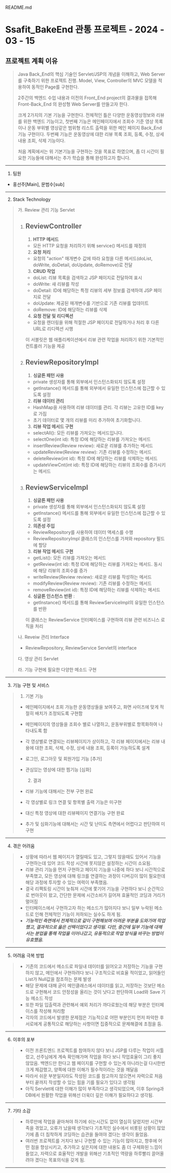 README.md

# Ssafit_BakeEnd 관통 프로젝트 - 2024 - 03 - 15

## 프로젝트 계획 이유

> Java Back_End의 핵심 기술인 Servlet/JSP의 개념을 이해하고, Web Server를 구축하기 위한 프로젝트 진행. Model, View, Controller의 MVC 모델을 적용하여 동적인 Page를 구현한다.
>
> 2주간의 백엔드 수업 내용과 이전의 Front_End project의 결과물을 접목해 Front-Back_End 의 완성형 Web Server를 만들고자 한다.
>
> 크게 2가지의 기본 기능을 구현한다. 전체적인 틀은 다양한 운동영상정보와 리뷰를 위한 백엔드 기능이고, 첫번째 기능은 메인페이지에서 조회수 기준 영상 목록이나 운동 부위별 영상같은 범위형 리스트 출력을 위한 메인 페이지 Back_End 기능 구현이다. 두번째 기능은 운동영상에 대한 리뷰 목록 조회, 등록, 수정, 상세 내용 조회, 삭제 기능이다.
>
> 처음 계획에서는 위 기본기능을 구현하는 것을 목표로 하였으며, 좀 더 시간이 필요한 기능들에 대해서는 추가 학습을 통해 완성하고자 합니다.

---

1. 팀원

- 홍선주[Main], 문범수[sub]

---

2. Stack Technology

> 가. Review 관리 기능 Servlet
>
> 1) ReviewController
>    ----------------
>
>
>    1) **HTTP 메서드**
>
>    * 모든 HTTP 요청을 처리하기 위해 service() 메서드를 재정의
>
>    2. **요청 처리**
>
>    * 요청의 "action" 매개변수 값에 따라 요청을 다른 메서드(doList, doWrite, doDetail, doUpdate, doRemove)로 전달
>
>    3. **CRUD 작업**
>
>    * doList: 리뷰 목록을 검색하고 JSP 페이지로 전달하여 표시
>    * doWrite: 새 리뷰를 작성
>    * doDetail: ID에 해당하는 특정 리뷰의 세부 정보를 검색하여 JSP 페이지로 전달
>    * doUpdate: 제공된 매개변수를 기반으로 기존 리뷰를 업데이트
>    * doRemove: ID에 해당하는 리뷰를 삭제
>
>    4. **요청 전달 및 리디렉션**
>
>    * 요청을 렌더링을 위해 적절한 JSP 페이지로 전달하거나 처리 후 다른 URL로 리디렉션 시행
>
>    이 서블릿은 웹 애플리케이션에서 리뷰 관련 작업을 처리하기 위한 기본적인 컨트롤러 기능을 제공
> 2) ReviewRepositoryImpl
>    --------------------
>
>
>    1. **싱글톤 패턴 사용**
>
>    * private 생성자를 통해 외부에서 인스턴스화되지 않도록 설정
>    * getInstance() 메서드를 통해 외부에서 유일한 인스턴스에 접근할 수 있도록 설정
>
>    2. **리뷰 데이터 관리**
>
>    * HashMap을 사용하여 리뷰 데이터를 관리. 각 리뷰는 고유한 ID를 key로 가짐
>    * 초기 데이터로 몇 개의 리뷰를 미리 추가하여 초기화합니다.
>
>    3. **리뷰 작업 메서드 구현**
>
>    * selectAll(): 모든 리뷰를 가져오는 메서드입니다.
>    * selectOne(int id): 특정 ID에 해당하는 리뷰를 가져오는 메서드
>    * insertReview(Review review): 새로운 리뷰를 추가하는 메서드
>    * updateReview(Review review): 기존 리뷰를 수정하는 메서드
>    * deleteReview(int id): 특정 ID에 해당하는 리뷰를 삭제하는 메서드
>    * updateViewCnt(int id): 특정 ID에 해당하는 리뷰의 조회수를 증가시키는 메서드
> 3) ReviewServiceImpl
>    -----------------
>
>
>    1. **싱글톤 패턴 사용**
>
>    * private 생성자를 통해 외부에서 인스턴스화되지 않도록 설정
>    * getInstance() 메서드를 통해 외부에서 유일한 인스턴스에 접근할 수 있도록 설정
>
>    2. **의존성 주입**
>
>    * ReviewRepository를 사용하여 데이터 액세스를 수행
>    * ReviewRepositoryImpl 클래스의 인스턴스를 가져와 repository 필드에 할당
>
>    3. **리뷰 작업 메서드 구현**
>
>    * getList(): 모든 리뷰를 가져오는 메서드
>    * getReview(int id): 특정 ID에 해당하는 리뷰를 가져오는 메서드. 동시에 해당 리뷰의 조회수를 증가
>    * writeReview(Review review): 새로운 리뷰를 작성하는 메서드
>    * modifyReview(Review review): 기존 리뷰를 수정하는 메서드
>    * removeReview(int id): 특정 ID에 해당하는 리뷰를 삭제하는 메서드
>
>    4. **싱글톤 인스턴스 반환** :
>
>    * getInstance() 메서드를 통해 ReviewServiceImpl의 유일한 인스턴스를 반환
>
>    이 클래스는 ReviewService 인터페이스를 구현하여 리뷰 관련 비즈니스 로직을 처리
>
> 나. Reveiw 관리 Interface
>
> - ReviewRepository, ReviewService Servlet의 interface
>
> 다. 영상 관리 Servlet
>
> 라. 기능 구현에 필요한 다양한 메소드 구현

---

3. 기능 구현 및 서비스

> 1) 기본 기능
>
> - 메인페이지에서 조회 가능한 운동영상들을 보여주고, 화면 사이즈에 맞게 적절히 배치가 조정되도록 구현함
> - 메인페이지의 영상들을 조회수 별로 나열하고, 운동부위별로 항목화하여 나타내도록 함
> - 각 영상별로 연결되는 리뷰페이지가 상이하고, 각 리뷰 페이지에서는 리뷰 내용에 대한 조회, 삭제, 수정, 상세 내용 조회, 등록이 가능하도록 설계
> - 로그인, 로그아웃 및 회원가입 기능 [추가]
> - 관심있는 영상에 대한 찜기능 [심화]
>
>   2) 결과
> - 리뷰 기능에 대해서는 전부 구현 완료
> - 각 영상별로 링크 연결 및 항목별 출력 기능은 미구현
> - 대신 특정 영상에 대한 리뷰페이지 연결기능 구현 완료
> - 추가 및 심화기능에 대해서는 시간 및 난이도 측면에서 어렵다고 판단하여 미구현

---

4. 겪은 어려움

> - 상황에 따라서 웹 페이지가 열릴때도 있고, 그렇지 않을때도 있어서 기능을 구현하는데 있어 코드 작성 시간에 못지않은 설정하는 시간이 소요됨.
> - 리뷰 관리 기능을 먼저 구현하고 페이지 기능을 나중에 하다 보니 시간적으로 부족했고, 모든 영상에 대해 링크를 연결하는 과정이 디버깅이 많이 필요한데 해당 과정에 투자할 수 있는 여력이 부족했음.
> - 결국 리팩토링 시간이 늦춰져 시간에 쫓기어 기능을 구현하다 보니 순간적으로 번아웃이 왔고, 간단한 문제에 시간소비가 길어져 효율적인 코딩과 거리가 멀어짐
> - 인터페이스에서 구현하고자 하는 메소드가 많아지다 보니 일부 누락된 메소드로 인해 전체적인 기능이 저하되는 실수도 하게 됨.
> - ___기능적인 측면에서 전체적으로 같이 구현해보며  어려운 부분을 도와가며 작업했고, 결과적으로 옳은 선택이었다고 생각됨. 다만, 중간에 일부 기능에 대해서는 분업을 통해 작업을 이어나갔고, 유동적으로 작업 방식을 바꾸는 방법이 유효했음.___

---

5. 어려움 극복 방법

> - 기존의 코드에서 메소드로 파일내 데이터를 읽어오고 저장하는 기능을 구현하지 않고, 메인에서 구현하려다 보니 구조적으로 비효율 적이었고, 읽어들인 List가 Null값을 참조하는 문제 발생
> - 해당 문제에 대해 굳이 메인클래스에서 데이터를 읽고, 저장하는 것보단 메소드로 구현해서 코드 안정성을 올리는 것이 낫다고 판단하여 Load와 Save 기능 메소드 작성
> - 또한 파일 입출력과 관련해서 예외 처리가 까다로웠는데 해당 부분은 인터페이스를 작성해 처리함
> - 각자의 코드에서 발생한 문제점은 기능적으로 어떤 부분인지 먼저 파악한 후 서로에게 공통적으로 해당하는 사항이면 집중적으로 문제해결에 초점을 둠.

---

6. 이후의 포부

> - 이전 프론트엔드 프로젝트를 참여하지 않다 보니 JSP를 다루는 작업이 서툴렀고, 선주님에게 계속 확인해가며 작업을 하다 보니 작업효율이 그리 좋지 않았음. 백엔드만 한다고 웹 페이지를 구현할 수 있는게 아니라는걸 다시한번 크게 체감했고, 양쪽에 대한 이해가 필수적이라는 것을 깨달음
> - 따라서 쉬운 부분일지라도 작성된 코드를 참고하지 않으면서 자력으로 처음부터 끝까지 작성할 수 있는 힘을 기를 필요가 있다고 생각됨
> - 아직 Servlet에 대한 이해가 많이 부족하다고 생각되었으며, 이후 Spring과 DB에서 원활한 작업을 위해선 더욱더 깊은 이해가 필요하다고 생각됨.

---

7. 기타 소감

> - 하루만에 작업을 끝마쳐야 하기에 쉬는시간도 없이 열심히 달렸지만 시간부족을 겪었고, 오류가 났을때 생각보다 기초적인 실수에서 비롯된 상황이 많았기에 좀 더 침착하게 코딩하는 습관을 들여야 겠다는 생각이 들었음.
> - 여러번 프로젝트를 거치다 보니 구현할 수 있는 기능이 많아지고, 향후에 어떤 점을 향상시키고, 추가하고 싶은지에 대한 내용도 좀 더 구체화된 느낌이 들었고, 자력으로 효율적인 개발을 위해선 기초적인 역량을 하루빨리 끌어올려야 겠다는 목표의식을 갖게 됨.

---
